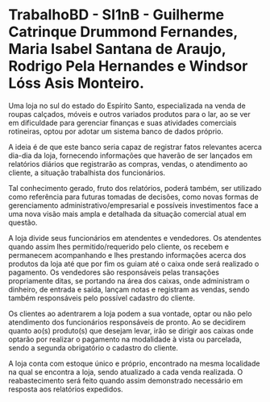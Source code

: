 # TrabalhoBD - SI1nB - Guilherme Catrinque Drummond Fernandes, Maria Isabel Santana de Araujo, Rodrigo Pela Hernandes e Windsor Lóss Asis Monteiro.

Uma loja no sul do estado do Espírito Santo, especializada na venda de roupas calçados, móveis e outros variados produtos para o lar, ao se ver em dificuldade para gerenciar finanças e suas atividades comerciais rotineiras, optou por adotar um sistema banco de dados próprio.

A ideia é de que este banco seria capaz de registrar fatos relevantes acerca dia-dia da loja, fornecendo informações que haverão de ser lançados em relatórios diários que registrarão as compras, vendas, o atendimento ao cliente, a situação trabalhista dos funcionários.

Tal conhecimento gerado, fruto dos relatórios, poderá também, ser utilizado como referência para futuras tomadas de decisões, como novas formas de gerenciamento administrativo/empresarial e possíveis investimentos face a uma nova visão mais ampla e detalhada da situação comercial atual em questão.

A loja divide seus funcionários em atendentes e vendedores. Os atendentes quando assim lhes permitido/requerido pelo cliente, os recebem e permanecem acompanhando e lhes prestando informações acerca dos produtos da loja até que por fim os guiam até o caixa onde será realizado o pagamento. Os vendedores são responsáveis pelas transações propriamente ditas, se portando na área dos caixas, onde administram o dinheiro, de entrada e saída, lançam notas e registram as vendas, sendo também responsáveis pelo possível cadastro do cliente.

Os clientes ao adentrarem a loja podem a sua vontade, optar ou não pelo atendimento dos funcionários responsáveis de pronto. Ao se decidirem quanto ao(s) produto(s) que desejam levar, irão se dirigir aos caixas onde optarão por realizar o pagamento na modalidade à vista ou parcelada, sendo a segunda obrigatório o cadastro do cliente.

A loja conta com estoque único e próprio, encontrado na mesma localidade na qual se encontra a loja, sendo atualizado a cada venda realizada. O reabastecimento será feito quando assim demonstrado necessário em resposta aos relatórios expedidos.
